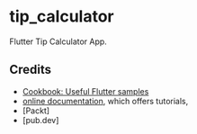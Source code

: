 # tip_calculator

Flutter Tip Calculator App.

## Credits
- [Cookbook: Useful Flutter samples](https://flutter.dev/docs/cookbook)
- [online documentation](https://flutter.dev/docs), which offers tutorials,
- [Packt]
- [pub.dev]
